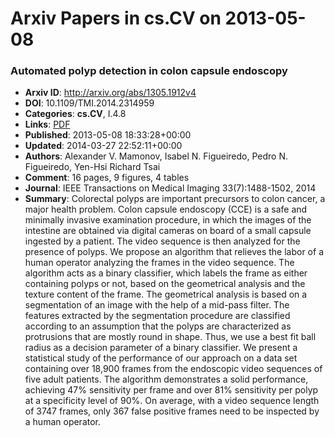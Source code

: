 # Arxiv Papers in cs.CV on 2013-05-08
### Automated polyp detection in colon capsule endoscopy
- **Arxiv ID**: http://arxiv.org/abs/1305.1912v4
- **DOI**: 10.1109/TMI.2014.2314959
- **Categories**: **cs.CV**, I.4.8
- **Links**: [PDF](http://arxiv.org/pdf/1305.1912v4)
- **Published**: 2013-05-08 18:33:28+00:00
- **Updated**: 2014-03-27 22:52:11+00:00
- **Authors**: Alexander V. Mamonov, Isabel N. Figueiredo, Pedro N. Figueiredo, Yen-Hsi Richard Tsai
- **Comment**: 16 pages, 9 figures, 4 tables
- **Journal**: IEEE Transactions on Medical Imaging 33(7):1488-1502, 2014
- **Summary**: Colorectal polyps are important precursors to colon cancer, a major health problem. Colon capsule endoscopy (CCE) is a safe and minimally invasive examination procedure, in which the images of the intestine are obtained via digital cameras on board of a small capsule ingested by a patient. The video sequence is then analyzed for the presence of polyps. We propose an algorithm that relieves the labor of a human operator analyzing the frames in the video sequence. The algorithm acts as a binary classifier, which labels the frame as either containing polyps or not, based on the geometrical analysis and the texture content of the frame. The geometrical analysis is based on a segmentation of an image with the help of a mid-pass filter. The features extracted by the segmentation procedure are classified according to an assumption that the polyps are characterized as protrusions that are mostly round in shape. Thus, we use a best fit ball radius as a decision parameter of a binary classifier. We present a statistical study of the performance of our approach on a data set containing over 18,900 frames from the endoscopic video sequences of five adult patients. The algorithm demonstrates a solid performance, achieving 47% sensitivity per frame and over 81% sensitivity per polyp at a specificity level of 90%. On average, with a video sequence length of 3747 frames, only 367 false positive frames need to be inspected by a human operator.



